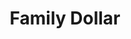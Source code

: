 ---
title: "Family Dollar"
url: /newport-news/family-dollar-j-clyde-morris-boulevard/
shop: variety store
---